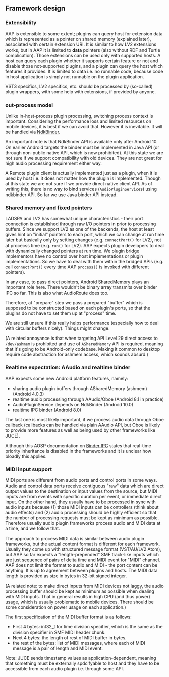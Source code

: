 
## Framework design

### Extensibility

AAP is extensible to some extent; plugins can query host for extension data which is represented as a pointer on shared memory (explained later), associated with certain extension URI. It is similar to how LV2 extensions works, but in AAP it is limited to **data** pointers (also without RDF and Turtle complication). Those extensions can be used only with supported hosts. A host can query each plugin whether it supports certain feature or not and disable those not-supported plugins, and a plugin can query the host which features it provides. It is limited to data i.e. no runnable code, because code in host application is simply not runnable on the plugin application.

VST3 specifics, LV2 specifics, etc. should be processed by (so-called) plugin wrappers, with some help with extensions, if provided by anyone.


### out-process model

Unlike in-host-process plugin processing, switching process context is important. Considering the performance loss and limited resources on mobile devices, it is best if we can avoid that. However it is inevitable. It will be handled via [NdkBinder](https://developer.android.com/ndk/reference/group/ndk-binder).

An important note is that NdkBinder API is available only after Android 10. On earlier Android targets the binder must be implemented in Java API (or through non-public native API, which is now prohibited). At this state we are not sure if we support compatibility with old devices. They are not great for high audio processing requirement either way.

A Remote plugin client is actually implemented just as a plugin, when it is used by host i.e. it does not matter how the plugin is implemented. Though at this state we are not sure if we provide direct native client API. As of writing this, there is no way to bind services (`AudioPluginService`s) using ndkbinder API. So far we use Java binder API instead.


### Shared memory and fixed pointers

LADSPA and LV2 has somewhat unique characteristics - their port connection is established through raw I/O pointers in prior to processing buffers. Since we support LV2 as one of the backends, the host at least gives hint on "initial" pointers to each port, which we can change at run time later but basically only by setting changes (e.g. `connectPort()` for LV2), not at procecss time (e.g. `run()` for LV2). AAP expects plugin developers to deal with dynamically changed pointers at run time. We plugin bridge implementors have no control over host implementations or plugin implementations. So we have to deal with them within the bridged APIs (e.g. call `connectPort()` every time AAP `process()` is invoked with different pointers).

In any case, to pass direct pointers, Android [SharedMemory](https://developer.android.com/ndk/reference/group/memory) plays an important role here. There wouldn't be binary array transmits over binder IPC so far. This is also what AudioRoute does too.

Therefore, at "prepare" step we pass a prepared "buffer" which is supposed to be constructed based on each plugin's ports, so that the plugins do not have to set them up at "process" time.

We are still unsure if this really helps performance (especially how to deal with circular buffers nicely). Things might change.

(A related annoyance is that when targeting API Level 29 direct access to `/dev/ashmem` is prohibited and use of `ASharedMemory` API is required, meaning that it's going to be Android-only codebase. Making it common to desktop require code abstraction for ashmem access, which sounds absurd.)


### Realtime expectation: AAudio and realtime binder

AAP expects some new Android platform features, namely:

- sharing audio plugin buffers through ASharedMemory (ashmem) (Android 4.0.3)
- realtime audio processing through AAudio/Oboe (Android 8.1 in practice)
- AudioPluginService depends on NdkBinder (Android 10.0)
- realtime IPC binder (Android 8.0)

The last one is most likely important, if we process audio data through Oboe callback (callbacks can be handled via plain AAudio API, but Oboe is likely to provide more features as well as being used by other frameworks like JUCE).

Although this AOSP documentation on [Binder IPC](https://source.android.com/devices/architecture/hidl/binder-ipc#rt-priority) states that real-time priority inheritance is disabled in the frameworks and it is unclear how bloadly this applies.

### MIDI input support

MIDI ports are different from audio ports and control ports in some ways. Audio and control data ports receive contiguous "raw" data which are direct output values to the destination or input values from the source, but MIDI inputs are from events with specific duration per event, or immediate direct input. On the other hand, they usually have to be processed in sync with audio inputs because (1) those MIDI inputs can be controllers (think about audio effects) and (2) audio processing should be highly efficient so that the number of processing requests must be kept as minimum as possible. Therefore usually audio plugin frameworks process audio and MIDI data at a time, and we follow that.

The approach to process MIDI data is similar between audio plugin frameworks, but the actual content format is different for each framework. Usually they come up with structured message format (VST/AU/LV2 Atom), but AAP so far expects a "length-prepended" SMF track-like inputs which are just sequence of pairs of delta time and MIDI event for "MIDI" channel. AAP does not limit the format to audio and MIDI - the port content can be anything. It is up to agreement between plugins and hosts. The MIDI data length is provided as size in bytes in 32-bit signed integer.

(A related note: to make direct inputs from MIDI devices not laggy, the audio processing buffer should be kept as minimum as possible when dealing with MIDI inputs. That in general results in high CPU (and thus power) usage, which is usually problematic to mobile devices. There should be some consideration on power usage on each application.)

The first specification of the MIDI buffer format is as follows:

- First 4 bytes: int32_t for time division specifier, which is the same as the division specifier in SMF MIDI header chunk.
- Next 4 bytes: the length of rest of MIDI buffer in bytes.
- the rest of the bytes: list of MIDI messages, where each of MIDI message is a pair of length and MIDI event.

Note: JUCE sends timestamp values as application-dependent, meaning that something must be externally spdcifyable to host and they have to be accessible from each audio plugin i.e. through some API.



